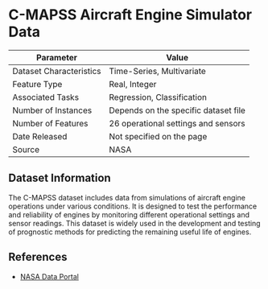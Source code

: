 # C-MAPSS Aircraft Engine Simulator Data

| Parameter | Value |
| --- | --- |
| Dataset Characteristics | Time-Series, Multivariate |
| Feature Type | Real, Integer |
| Associated Tasks | Regression, Classification |
| Number of Instances | Depends on the specific dataset file |
| Number of Features | 26 operational settings and sensors |
| Date Released | Not specified on the page |
| Source | NASA |

## Dataset Information
The C-MAPSS dataset includes data from simulations of aircraft engine operations under various conditions. It is designed to test the performance and reliability of engines by monitoring different operational settings and sensor readings. This dataset is widely used in the development and testing of prognostic methods for predicting the remaining useful life of engines.

## References
- [NASA Data Portal](https://data.nasa.gov/dataset/C-MAPSS-Aircraft-Engine-Simulator-Data/xaut-bemq/about_data)

